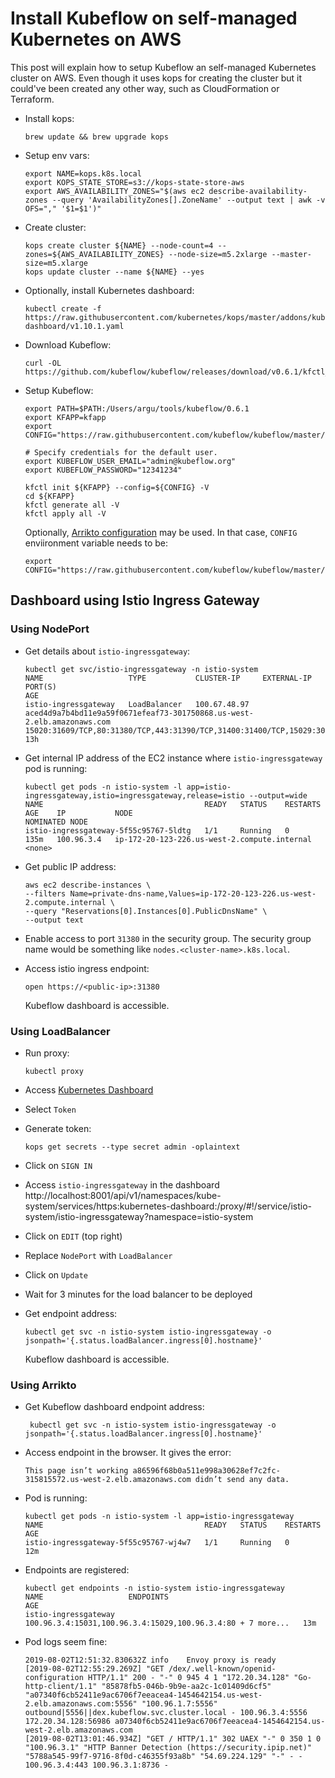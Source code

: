 # Install Kubeflow on self-managed Kubernetes on AWS

This post will explain how to setup Kubeflow an self-managed Kubernetes cluster on AWS. Even though it uses kops for creating the cluster but it could've been created any other way, such as CloudFormation or Terraform.

- Install kops:

	```
  brew update && brew upgrade kops
  ```

- Setup env vars:

	```
	export NAME=kops.k8s.local
	export KOPS_STATE_STORE=s3://kops-state-store-aws
	export AWS_AVAILABILITY_ZONES="$(aws ec2 describe-availability-zones --query 'AvailabilityZones[].ZoneName' --output text | awk -v OFS="," '$1=$1')"
	```

- Create cluster:

	```
	kops create cluster ${NAME} --node-count=4 --zones=${AWS_AVAILABILITY_ZONES} --node-size=m5.2xlarge --master-size=m5.xlarge
	kops update cluster --name ${NAME} --yes
	```

- Optionally, install Kubernetes dashboard:

	```
	kubectl create -f https://raw.githubusercontent.com/kubernetes/kops/master/addons/kubernetes-dashboard/v1.10.1.yaml

	```

- Download Kubeflow:

	```
	curl -OL https://github.com/kubeflow/kubeflow/releases/download/v0.6.1/kfctl_v0.6.1_darwin.tar.gz
	```

- Setup Kubeflow:

	```
	export PATH=$PATH:/Users/argu/tools/kubeflow/0.6.1
	export KFAPP=kfapp
	export CONFIG="https://raw.githubusercontent.com/kubeflow/kubeflow/master/bootstrap/config/kfctl_k8s_istio.yaml"

	# Specify credentials for the default user.
	export KUBEFLOW_USER_EMAIL="admin@kubeflow.org"
	export KUBEFLOW_PASSWORD="12341234"

	kfctl init ${KFAPP} --config=${CONFIG} -V
	cd ${KFAPP}
	kfctl generate all -V
	kfctl apply all -V
	```

	Optionally, [Arrikto configuration](https://www.kubeflow.org/docs/started/getting-started-k8s/#Kubeflow-for-Existing-Clusters---by-Arrikto) may be used. In that case, `CONFIG` enviironment variable needs to be:

	```
	export CONFIG="https://raw.githubusercontent.com/kubeflow/kubeflow/master/bootstrap/config/kfctl_existing_arrikto.0.6.yaml"
	```

## Dashboard using Istio Ingress Gateway

### Using NodePort

- Get details about `istio-ingressgateway`:

	```
	kubectl get svc/istio-ingressgateway -n istio-system
	NAME                   TYPE           CLUSTER-IP     EXTERNAL-IP                                                              PORT(S)                                                                                                                                      AGE
	istio-ingressgateway   LoadBalancer   100.67.48.97   aced4d9a7b4bd11e9a59f0671efeaf73-301750868.us-west-2.elb.amazonaws.com   15020:31609/TCP,80:31380/TCP,443:31390/TCP,31400:31400/TCP,15029:30410/TCP,15030:31449/TCP,15031:32061/TCP,15032:32019/TCP,15443:30001/TCP   13h
	```

- Get internal IP address of the EC2 instance where `istio-ingressgateway` pod is running:

	```
	kubectl get pods -n istio-system -l app=istio-ingressgateway,istio=ingressgateway,release=istio --output=wide
	NAME                                    READY   STATUS    RESTARTS   AGE    IP           NODE                                           NOMINATED NODE
	istio-ingressgateway-5f55c95767-5ldtg   1/1     Running   0          135m   100.96.3.4   ip-172-20-123-226.us-west-2.compute.internal   <none>
	```

- Get public IP address:

	```
	aws ec2 describe-instances \
	--filters Name=private-dns-name,Values=ip-172-20-123-226.us-west-2.compute.internal \
	--query "Reservations[0].Instances[0].PublicDnsName" \
	--output text
	```

- Enable access to port `31380` in the security group. The security group name would be something like `nodes.<cluster-name>.k8s.local`.
- Access istio ingress endpoint:

	```
	open https://<public-ip>:31380
	```

	Kubeflow dashboard is accessible.

### Using LoadBalancer

- Run proxy:

	```
	kubectl proxy
	```

-	Access [Kubernetes Dashboard](http://localhost:8001/api/v1/namespaces/kube-system/services/https:kubernetes-dashboard:/proxy/)
- Select `Token`
- Generate token:

	```
	kops get secrets --type secret admin -oplaintext
	```

- Click on `SIGN IN`
- Access `istio-ingressgateway` in the dashboard http://localhost:8001/api/v1/namespaces/kube-system/services/https:kubernetes-dashboard:/proxy/#!/service/istio-system/istio-ingressgateway?namespace=istio-system
- Click on `EDIT` (top right)
- Replace `NodePort` with `LoadBalancer`
- Click on `Update`
- Wait for 3 minutes for the load balancer to be deployed
- Get endpoint address:

	```
	kubectl get svc -n istio-system istio-ingressgateway -o jsonpath='{.status.loadBalancer.ingress[0].hostname}'
	```

	Kubeflow dashboard is accessible.

### Using Arrikto

- Get Kubeflow dashboard endpoint address:

	```
	 kubectl get svc -n istio-system istio-ingressgateway -o jsonpath='{.status.loadBalancer.ingress[0].hostname}'
	```

- Access endpoint in the browser. It gives the error:

	```
	This page isn’t working a86596f68b0a511e998a30628ef7c2fc-315815572.us-west-2.elb.amazonaws.com didn’t send any data.
	```

- Pod is running:

	```
	kubectl get pods -n istio-system -l app=istio-ingressgateway
	NAME                                    READY   STATUS    RESTARTS   AGE
	istio-ingressgateway-5f55c95767-wj4w7   1/1     Running   0          12m
	```

- Endpoints are registered:

	```
	kubectl get endpoints -n istio-system istio-ingressgateway
	NAME                   ENDPOINTS                                                     AGE
	istio-ingressgateway   100.96.3.4:15031,100.96.3.4:15029,100.96.3.4:80 + 7 more...   13m
	```

- Pod logs seem fine:

	```
	2019-08-02T12:51:32.830632Z	info	Envoy proxy is ready
	[2019-08-02T12:55:29.269Z] "GET /dex/.well-known/openid-configuration HTTP/1.1" 200 - "-" 0 945 4 1 "172.20.34.128" "Go-http-client/1.1" "85878fb5-046b-9b9e-aa2c-1c01409d6cf5" "a07340f6cb52411e9ac6706f7eeacea4-1454642154.us-west-2.elb.amazonaws.com:5556" "100.96.1.7:5556" outbound|5556||dex.kubeflow.svc.cluster.local - 100.96.3.4:5556 172.20.34.128:56986 a07340f6cb52411e9ac6706f7eeacea4-1454642154.us-west-2.elb.amazonaws.com
	[2019-08-02T13:01:46.934Z] "GET / HTTP/1.1" 302 UAEX "-" 0 350 1 0 "100.96.3.1" "HTTP Banner Detection (https://security.ipip.net)" "5788a545-99f7-9716-8f0d-c46355f93a8b" "54.69.224.129" "-" - - 100.96.3.4:443 100.96.3.1:8736 -
	```

